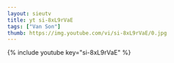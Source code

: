 ```yaml
--- 
layout: sieutv
title: yt si-8xL9rVaE
tags: ["Van Son"]
thumb: https://img.youtube.com/vi/si-8xL9rVaE/0.jpg
---
```

{% include youtube key="si-8xL9rVaE" %} 
